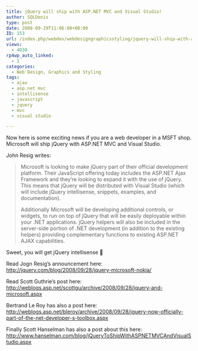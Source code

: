 ```yaml
---
title: jQuery will ship with ASP.NET MVC and Visual Studio!
author: SQLDenis
type: post
date: 2008-09-29T11:06:08+00:00
ID: 153
url: /index.php/webdev/webdesigngraphicsstyling/jquery-will-ship-with-asp-net-mvc-and-vi/
views:
  - 4030
rp4wp_auto_linked:
  - 1
categories:
  - Web Design, Graphics and Styling
tags:
  - ajax
  - asp.net mvc
  - intellisense
  - javascript
  - jquery
  - mvc
  - visual studio

---
```

Now here is some exciting news if you are a web developer in a MSFT shop. Microsoft will ship jQuery with ASP.NET MVC and Visual Studio.
  
John Resig writes:
  


> Microsoft is looking to make jQuery part of their official development platform. Their JavaScript offering today includes the ASP.NET Ajax Framework and they’re looking to expand it with the use of jQuery. This means that jQuery will be distributed with Visual Studio (which will include jQuery intellisense, snippets, examples, and documentation).</p> 
> 
> Additionally Microsoft will be developing additional controls, or widgets, to run on top of jQuery that will be easily deployable within your .NET applications. jQuery helpers will also be included in the server-side portion of .NET development (in addition to the existing helpers) providing complementary functions to existing ASP.NET AJAX capabilities.

Sweet, you will get jQuery intellisense 🙂

Read Jogn Resig&#8217;s announcement here: http://jquery.com/blog/2008/09/28/jquery-microsoft-nokia/

Read Scott Guthrie&#8217;s post here: http://weblogs.asp.net/scottgu/archive/2008/09/28/jquery-and-microsoft.aspx

Bertrand Le Roy has also a post here: http://weblogs.asp.net/bleroy/archive/2008/09/28/jquery-now-officially-part-of-the-net-developer-s-toolbox.aspx

Finally Scott Hanselman has also a post about this here: http://www.hanselman.com/blog/jQueryToShipWithASPNETMVCAndVisualStudio.aspx